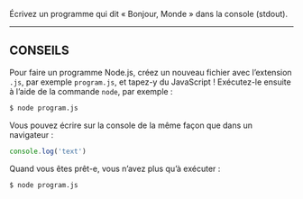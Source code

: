 Écrivez un programme qui dit « Bonjour, Monde » dans la console (stdout).
 
----------------------------------------------------------------------

## CONSEILS

Pour faire un programme Node.js, créez un nouveau fichier avec l’extension
`.js`, par exemple `program.js`, et tapez-y du JavaScript !  Exécutez-le
ensuite à l’aide de la commande `node`, par exemple :

```sh
$ node program.js
```

Vous pouvez écrire sur la console de la même façon que dans un navigateur :

```js
console.log('text')
```

Quand vous êtes prêt-e, vous n’avez plus qu’à exécuter :

```sh
$ node program.js
```

